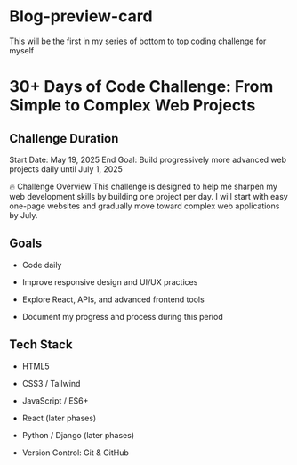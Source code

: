 # Blog-preview-card
This will be the first in my series of bottom to top coding challenge for myself

# 30+ Days of Code Challenge: From Simple to Complex Web Projects


## Challenge Duration
Start Date: May 19, 2025
End Goal: Build progressively more advanced web projects daily until July 1, 2025

🔥 Challenge Overview
This challenge is designed to help me sharpen my web development skills by building one project per day. I will start with easy one-page websites and gradually move toward complex web applications by July.

## Goals
- Code daily 

- Improve responsive design and UI/UX practices

- Explore React, APIs, and advanced frontend tools

- Document my progress and process during this period

## Tech Stack
- HTML5

- CSS3 / Tailwind 

- JavaScript / ES6+

- React (later phases)

- Python / Django (later phases)

- Version Control: Git & GitHub

